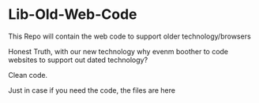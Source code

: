 # Lib-Old-Web-Code
This Repo will contain the web code to support older technology/browsers


Honest Truth, with our new technology why evenm boother to code websites to support out dated technology?

Clean code.

Just in case if you need the code, the files are here
